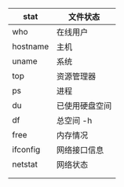 | stat     | 文件状态       |
| -------- | -------------- |
| who      | 在线用户       |
| hostname | 主机           |
| uname    | 系统           |
| top      | 资源管理器     |
| ps       | 进程           |
| du       | 已使用硬盘空间 |
| df       | 总空间 -h      |
| free     | 内存情况       |
| ifconfig | 网络接口信息   |
| netstat  | 网络状态       |
|          |                |
|          |                |

